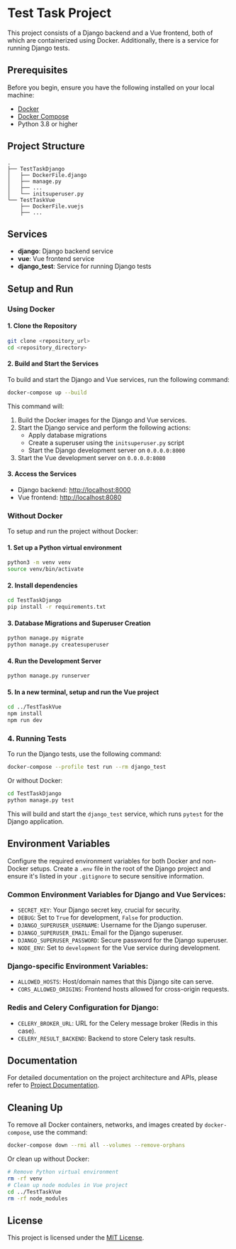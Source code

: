 
# Test Task Project

This project consists of a Django backend and a Vue frontend, both of which are containerized using Docker. Additionally, there is a service for running Django tests.

## Prerequisites

Before you begin, ensure you have the following installed on your local machine:

- [Docker](https://www.docker.com/)
- [Docker Compose](https://docs.docker.com/compose/)
- Python 3.8 or higher

## Project Structure

```
.
├── TestTaskDjango
│   ├── DockerFile.django
│   ├── manage.py
│   ├── ...
│   └── initsuperuser.py
└── TestTaskVue
    ├── DockerFile.vuejs
    ├── ...
```

## Services

- **django**: Django backend service
- **vue**: Vue frontend service
- **django_test**: Service for running Django tests

## Setup and Run

### Using Docker

#### 1. Clone the Repository

```bash
git clone <repository_url>
cd <repository_directory>
```

#### 2. Build and Start the Services

To build and start the Django and Vue services, run the following command:

```bash
docker-compose up --build
```

This command will:

1. Build the Docker images for the Django and Vue services.
2. Start the Django service and perform the following actions:
   - Apply database migrations
   - Create a superuser using the `initsuperuser.py` script
   - Start the Django development server on `0.0.0.0:8000`
3. Start the Vue development server on `0.0.0.0:8080`

#### 3. Access the Services

- Django backend: [http://localhost:8000](http://localhost:8000)
- Vue frontend: [http://localhost:8080](http://localhost:8080)

### Without Docker

To setup and run the project without Docker:

#### 1. Set up a Python virtual environment

```bash
python3 -m venv venv
source venv/bin/activate
```

#### 2. Install dependencies

```bash
cd TestTaskDjango
pip install -r requirements.txt
```

#### 3. Database Migrations and Superuser Creation

```bash
python manage.py migrate
python manage.py createsuperuser
```

#### 4. Run the Development Server

```bash
python manage.py runserver
```

#### 5. In a new terminal, setup and run the Vue project

```bash
cd ../TestTaskVue
npm install
npm run dev
```

### 4. Running Tests

To run the Django tests, use the following command:

```bash
docker-compose --profile test run --rm django_test
```

Or without Docker:

```bash
cd TestTaskDjango
python manage.py test
```

This will build and start the `django_test` service, which runs `pytest` for the Django application.

## Environment Variables

Configure the required environment variables for both Docker and non-Docker setups. Create a `.env` file in the root of the Django project and ensure it's listed in your `.gitignore` to secure sensitive information.

### Common Environment Variables for Django and Vue Services:
- `SECRET_KEY`: Your Django secret key, crucial for security.
- `DEBUG`: Set to `True` for development, `False` for production.
- `DJANGO_SUPERUSER_USERNAME`: Username for the Django superuser.
- `DJANGO_SUPERUSER_EMAIL`: Email for the Django superuser.
- `DJANGO_SUPERUSER_PASSWORD`: Secure password for the Django superuser.
- `NODE_ENV`: Set to `development` for the Vue service during development.

### Django-specific Environment Variables:
- `ALLOWED_HOSTS`: Host/domain names that this Django site can serve.
- `CORS_ALLOWED_ORIGINS`: Frontend hosts allowed for cross-origin requests.

### Redis and Celery Configuration for Django:
- `CELERY_BROKER_URL`: URL for the Celery message broker (Redis in this case).
- `CELERY_RESULT_BACKEND`: Backend to store Celery task results.

## Documentation

For detailed documentation on the project architecture and APIs, please refer to [Project Documentation](./docs/TestTaskDjango_Documentation.md).

## Cleaning Up

To remove all Docker containers, networks, and images created by `docker-compose`, use the command:

```bash
docker-compose down --rmi all --volumes --remove-orphans
```

Or clean up without Docker:

```bash
# Remove Python virtual environment
rm -rf venv
# Clean up node modules in Vue project
cd ../TestTaskVue
rm -rf node_modules
```

## License

This project is licensed under the [MIT License](LICENSE).
